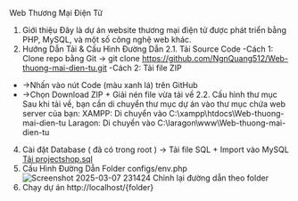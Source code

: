 Web Thương Mại Điện Tử
1. Giới thiệu
  Đây là dự án website thương mại điện tử được phát triển bằng PHP, MySQL, và một số công nghệ web khác.
2. Hướng Dẫn Tải & Cấu Hình Đường Dẫn
2.1. Tải Source Code
  -Cách 1: Clone repo bằng Git -> git clone https://github.com/NgnQuang512/Web-thuong-mai-dien-tu.git
  -Cách 2: Tải file ZIP
  - ->Nhấn vào nút Code (màu xanh lá) trên GitHub
  - ->Chọn Download ZIP + Giải nén file vừa tải về
2.2. Cấu hình thư mục
  Sau khi tải về, bạn cần di chuyển thư mục dự án vào thư mục chứa web server của bạn:
  XAMPP: Di chuyển vào C:\xampp\htdocs\Web-thuong-mai-dien-tu
  Laragon: Di chuyển vào C:\laragon\www\Web-thuong-mai-dien-tu
4. Cài đặt Database ( đã có trong root ) -> Tải file SQL + Import vào MySQL  
[Tải projectshop.sql](https://github.com/NgnQuang512/Web-thuong-mai-dien-tu/blob/main/projectshop.sql)
5. Cấu Hình Đường Dẫn Folder configs/env.php
![Screenshot 2025-03-07 231424](https://github.com/user-attachments/assets/d971f379-1232-4293-b853-5e9079e1c586)
Chỉnh lại đường dẫn theo folder
6. Chạy dự án
http://localhost/{folder}

